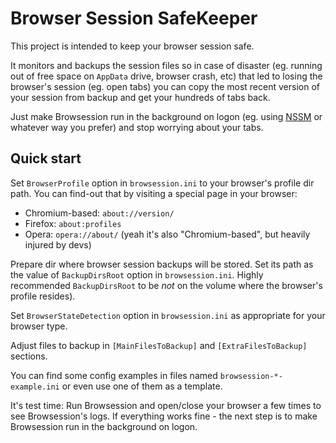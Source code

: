 Browser Session SafeKeeper
==========================

This project is intended to keep your browser session safe.

It monitors and backups the session files so in case of disaster (eg. running out of free space on `AppData` drive, browser crash, etc) that led to losing the browser's session (eg. open tabs) you can copy the most recent version of your session from backup and get your hundreds of tabs back.

Just make Browsession run in the background on logon (eg. using [NSSM](https://nssm.cc/) or whatever way you prefer) and stop worrying about your tabs.

Quick start
-----------

Set `BrowserProfile` option in `browsession.ini` to your browser's profile dir path. You can find-out that by visiting a special page in your browser:

- Chromium-based: `about://version/`
- Firefox: `about:profiles`
- Opera: `opera://about/` (yeah it's also "Chromium-based", but heavily injured by devs)

Prepare dir where browser session backups will be stored. Set its path as the value of `BackupDirsRoot` option in `browsession.ini`. Highly recommended `BackupDirsRoot` to be _not_ on the volume where the browser's profile resides).

Set `BrowserStateDetection` option in `browsession.ini` as appropriate for your browser type.

Adjust files to backup in `[MainFilesToBackup]` and `[ExtraFilesToBackup]` sections.

You can find some config examples in files named `browsession-*-example.ini` or even use one of them as a template.

It's test time: Run Browsession and open/close your browser a few times to see Browsession's logs. 
If everything works fine - the next step is to make Browsession run in the background on logon.
